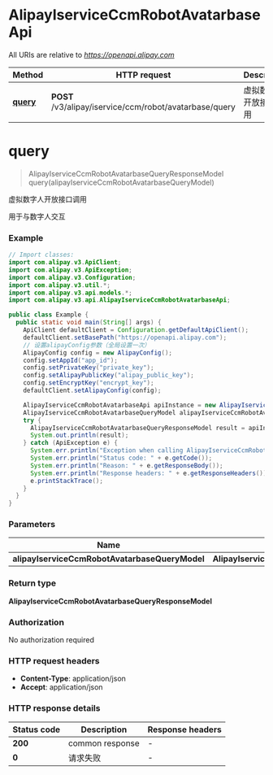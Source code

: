 # AlipayIserviceCcmRobotAvatarbaseApi

All URIs are relative to *https://openapi.alipay.com*

| Method | HTTP request | Description |
|------------- | ------------- | -------------|
| [**query**](AlipayIserviceCcmRobotAvatarbaseApi.md#query) | **POST** /v3/alipay/iservice/ccm/robot/avatarbase/query | 虚拟数字人开放接口调用 |


<a name="query"></a>
# **query**
> AlipayIserviceCcmRobotAvatarbaseQueryResponseModel query(alipayIserviceCcmRobotAvatarbaseQueryModel)

虚拟数字人开放接口调用

用于与数字人交互

### Example
```java
// Import classes:
import com.alipay.v3.ApiClient;
import com.alipay.v3.ApiException;
import com.alipay.v3.Configuration;
import com.alipay.v3.util.*;
import com.alipay.v3.api.models.*;
import com.alipay.v3.api.AlipayIserviceCcmRobotAvatarbaseApi;

public class Example {
  public static void main(String[] args) {
    ApiClient defaultClient = Configuration.getDefaultApiClient();
    defaultClient.setBasePath("https://openapi.alipay.com");
    // 设置alipayConfig参数（全局设置一次）
    AlipayConfig config = new AlipayConfig();
    config.setAppId("app_id");
    config.setPrivateKey("private_key");
    config.setAlipayPublicKey("alipay_public_key");
    config.setEncryptKey("encrypt_key");
    defaultClient.setAlipayConfig(config);

    AlipayIserviceCcmRobotAvatarbaseApi apiInstance = new AlipayIserviceCcmRobotAvatarbaseApi(defaultClient);
    AlipayIserviceCcmRobotAvatarbaseQueryModel alipayIserviceCcmRobotAvatarbaseQueryModel = new AlipayIserviceCcmRobotAvatarbaseQueryModel(); // AlipayIserviceCcmRobotAvatarbaseQueryModel | 
    try {
      AlipayIserviceCcmRobotAvatarbaseQueryResponseModel result = apiInstance.query(alipayIserviceCcmRobotAvatarbaseQueryModel);
      System.out.println(result);
    } catch (ApiException e) {
      System.err.println("Exception when calling AlipayIserviceCcmRobotAvatarbaseApi#query");
      System.err.println("Status code: " + e.getCode());
      System.err.println("Reason: " + e.getResponseBody());
      System.err.println("Response headers: " + e.getResponseHeaders());
      e.printStackTrace();
    }
  }
}
```

### Parameters

| Name | Type | Description  | Notes |
|------------- | ------------- | ------------- | -------------|
| **alipayIserviceCcmRobotAvatarbaseQueryModel** | **AlipayIserviceCcmRobotAvatarbaseQueryModel**|  | [optional] |

### Return type

**AlipayIserviceCcmRobotAvatarbaseQueryResponseModel**

### Authorization

No authorization required

### HTTP request headers

 - **Content-Type**: application/json
 - **Accept**: application/json

### HTTP response details
| Status code | Description | Response headers |
|-------------|-------------|------------------|
| **200** | common response |  -  |
| **0** | 请求失败 |  -  |


